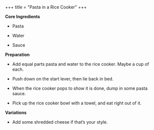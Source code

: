 +++
title = "Pasta in a Rice Cooker"
+++

**Core Ingredients**
- Pasta

- Water

- Sauce

**Preparation**
- Add equal parts pasta and water to the rice cooker. Maybe a cup of each.

- Push down on the start lever, then lie back in bed.

- When the rice cooker pops to show it is done, dump in some pasta sauce.

- Pick up the rice cooker bowl with a towel, and eat right out of it.

**Variations**
- Add some shredded cheese if that’s your style.
